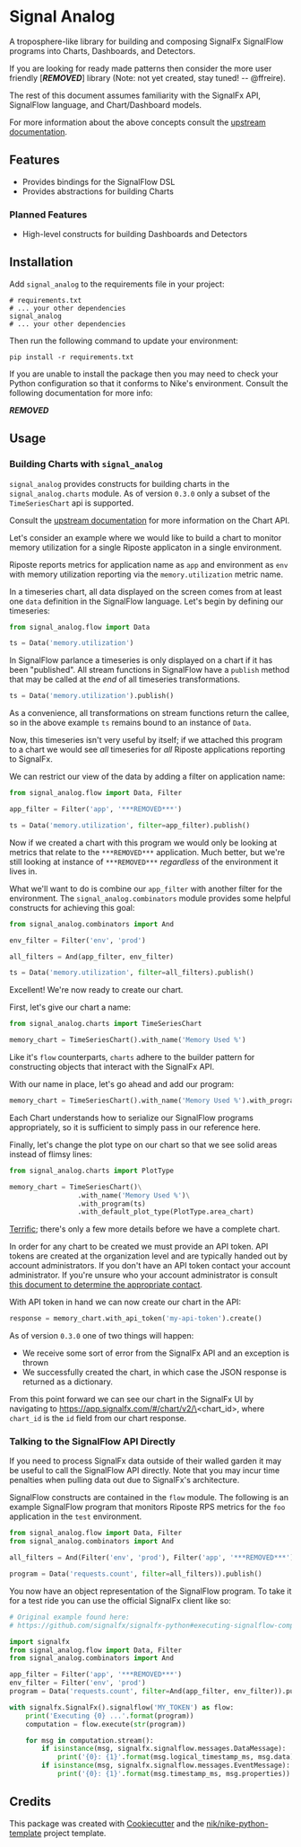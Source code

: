 # Signal Analog

A troposphere-like library for building and composing SignalFx SignalFlow
programs into Charts, Dashboards, and Detectors.

If you are looking for ready made patterns then consider the more user friendly
[***REMOVED***] library (Note: not yet created, stay tuned!
-- @ffreire).

The rest of this document assumes familiarity with the SignalFx API, SignalFlow
language, and Chart/Dashboard models.

For more information about the above concepts consult the
[upstream documentation].

## Features

  - Provides bindings for the SignalFlow DSL
  - Provides abstractions for building Charts

### Planned Features

  - High-level constructs for building Dashboards and Detectors

## Installation

Add `signal_analog` to the requirements file in your project:

```
# requirements.txt
# ... your other dependencies
signal_analog
# ... your other dependencies
```

Then run the following command to update your environment:

```
pip install -r requirements.txt
```

If you are unable to install the package then you may need to check your Python
configuration so that it conforms to Nike's environment. Consult the
following documentation for more info:

***REMOVED***

## Usage

### Building Charts with `signal_analog`

`signal_analog` provides constructs for building charts in the
`signal_analog.charts` module. As of version `0.3.0` only a subset of the
`TimeSeriesChart` api is supported.

Consult the [upstream documentation][charts] for more information on the
Chart API.

Let's consider an example where we would like to build a chart to monitor
memory utilization for a single Riposte applicaton in a single environment.

Riposte reports metrics for application name as `app` and environment as `env`
with memory utilization reporting via the `memory.utilization` metric name.

In a timeseries chart, all data displayed on the screen comes from at least one
`data` definition in the SignalFlow language. Let's begin by defining our
timeseries:

```python
from signal_analog.flow import Data

ts = Data('memory.utilization')
```

In SignalFlow parlance a timeseries is only displayed on a chart if it has been
"published". All stream functions in SignalFlow have a `publish` method that
may be called at the _end_ of all timeseries transformations.

```python
ts = Data('memory.utilization').publish()
```

As a convenience, all transformations on stream functions return the callee,
so in the above example `ts` remains bound to an instance of `Data`.

Now, this timeseries isn't very useful by itself; if we attached this program
to a chart we would see _all_ timeseries for _all_ Riposte applications
reporting to SignalFx.

We can restrict our view of the data by adding a filter on application name:

```python
from signal_analog.flow import Data, Filter

app_filter = Filter('app', '***REMOVED***')

ts = Data('memory.utilization', filter=app_filter).publish()
```

Now if we created a chart with this program we would only be looking at metrics
that relate to the `***REMOVED***` application. Much better, but we're still
looking at instance of `***REMOVED***` _regardless_ of the environment it
lives in.

What we'll want to do is combine our `app_filter` with another filter for the
environment. The `signal_analog.combinators` module provides some helpful
constructs for achieving this goal:

```python
from signal_analog.combinators import And

env_filter = Filter('env', 'prod')

all_filters = And(app_filter, env_filter)

ts = Data('memory.utilization', filter=all_filters).publish()
```

Excellent! We're now ready to create our chart.

First, let's give our chart a name:

```python
from signal_analog.charts import TimeSeriesChart

memory_chart = TimeSeriesChart().with_name('Memory Used %')
```

Like it's `flow` counterparts, `charts` adhere to the builder pattern for
constructing objects that interact with the SignalFx API.

With our name in place, let's go ahead and add our program:

```python
memory_chart = TimeSeriesChart().with_name('Memory Used %').with_program(ts)
```

Each Chart understands how to serialize our SignalFlow programs appropriately,
so it is sufficient to simply pass in our reference here.

Finally, let's change the plot type on our chart so that we see solid areas
instead of flimsy lines:

```python
from signal_analog.charts import PlotType

memory_chart = TimeSeriesChart()\
                 .with_name('Memory Used %')\
                 .with_program(ts)
                 .with_default_plot_type(PlotType.area_chart)
```

[Terrific]; there's only a few more details before we have a complete chart.

In order for any chart to be created we must provide an API token. API tokens
are created at the organization level and are typically handed out by account
administrators. If you don't have an API token contact your account
administrator. If you're unsure who your account administrator is consult
[this document to determine the appropriate contact][sfx-contact].

With API token in hand we can now create our chart in the API:

```python
response = memory_chart.with_api_token('my-api-token').create()
```

As of version `0.3.0` one of two things will happen:

  - We receive some sort of error from the SignalFx API and an exception
  is thrown
  - We successfully created the chart, in which case the JSON response is
  returned as a dictionary.

From this point forward we can see our chart in the SignalFx UI by navigating
to https://app.signalfx.com/#/chart/v2/\<chart\_id\>, where `chart_id` is
the `id` field from our chart response.

### Talking to the SignalFlow API Directly

If you need to process SignalFx data outside of their walled garden it may be
useful to call the SignalFlow API directly. Note that you may incur time
penalties when pulling data out due to SignalFx's architecture.

SignalFlow constructs are contained in the `flow` module. The following is an
example SignalFlow program that monitors Riposte RPS metrics for the `foo`
application in the `test` environment.

```python
from signal_analog.flow import Data, Filter
from signal_analog.combinators import And

all_filters = And(Filter('env', 'prod'), Filter('app', '***REMOVED***'))

program = Data('requests.count', filter=all_filters)).publish()
```

You now have an object representation of the SignalFlow program. To take it for
a test ride you can use the official SignalFx client like so:

```python
# Original example found here:
# https://github.com/signalfx/signalfx-python#executing-signalflow-computations

import signalfx
from signal_analog.flow import Data, Filter
from signal_analog.combinators import And

app_filter = Filter('app', '***REMOVED***')
env_filter = Filter('env', 'prod')
program = Data('requests.count', filter=And(app_filter, env_filter)).publish()

with signalfx.SignalFx().signalflow('MY_TOKEN') as flow:
    print('Executing {0} ...'.format(program))
    computation = flow.execute(str(program))

    for msg in computation.stream():
        if isinstance(msg, signalfx.signalflow.messages.DataMessage):
            print('{0}: {1}'.format(msg.logical_timestamp_ms, msg.data))
        if isinstance(msg, signalfx.signalflow.messages.EventMessage):
            print('{0}: {1}'.format(msg.timestamp_ms, msg.properties))
```

## Credits

This package was created with
[Cookiecutter](https://github.com/audreyr/cookiecutter) and the
[nik/nike-python-template](https://bitbucket.nike.com/projects/NIK/repos/nike-python-template/browse)
project template.

[upstream documentation]: https://developers.signalfx.com/docs/signalflow-overview
[charts]: https://developers.signalfx.com/reference#chart-model
[sfx-contact]: https://confluence.nike.com/x/GlHiCQ
[Terrific]: https://media.giphy.com/media/jir4LEGA68A9y/200.gif
